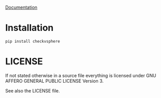 [Documentation](https://omd.consol.de/docs/plugins/check_vsphere/)

# Installation

```
pip install checkvsphere
```

# LICENSE

If not stated otherwise in a source file everything is licensed under
GNU AFFERO GENERAL PUBLIC LICENSE Version 3.

See also the LICENSE file.
